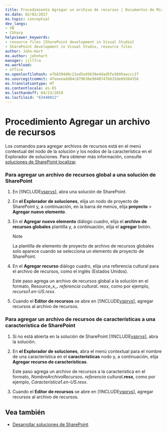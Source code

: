 ```yaml
---
title: Procedimiento Agregar un archivo de recursos | Documentos de Microsoft
ms.date: 02/02/2017
ms.topic: conceptual
dev_langs:
- VB
- CSharp
helpviewer_keywords:
- resource files [SharePoint development in Visual Studio]
- SharePoint development in Visual Studio, resource files
author: John-Hart
ms.author: johnhart
manager: jillfra
ms.workload:
- office
ms.openlocfilehash: e7b8394d0c21ed5a45639e4dad5fe3695aaccc27
ms.sourcegitcommit: 47eeeeadd84c879636e9d48747b615de69384356
ms.translationtype: HT
ms.contentlocale: es-ES
ms.lasthandoff: 04/23/2019
ms.locfileid: "63440012"
---
```

# <a name="how-to-add-a-resource-file"></a>Procedimiento Agregar un archivo de recursos
  Los comandos para agregar archivos de recursos está en el menú contextual del nodo de la solución y los nodos de la característica en el Explorador de soluciones. Para obtener más información, consulte [soluciones de SharePoint localizar](../sharepoint/localizing-sharepoint-solutions.md).

### <a name="to-add-a-global-resource-file-to-a-sharepoint-solution"></a>Para agregar un archivo de recursos global a una solución de SharePoint

1. En [!INCLUDE[vsprvs](../sharepoint/includes/vsprvs-md.md)], abra una solución de SharePoint.

2. En **el Explorador de soluciones**, elija un nodo de proyecto de SharePoint y, a continuación, en la barra de menús, elija **proyecto** > **Agregar nuevo elemento**.

3. En el **Agregar nuevo elemento** diálogo cuadro, elija el **archivo de recursos globales** plantilla y, a continuación, elija el **agregar** botón.

   > [!NOTE]
   > La plantilla de elemento de proyecto de archivo de recursos globales solo aparece cuando se selecciona un elemento de proyecto de SharePoint.

4. En el **Agregar recurso** diálogo cuadro, elija una referencia cultural para el archivo de recursos, como el inglés (Estados Unidos).

    Este paso agrega un archivo de recursos global a la solución en el formato, Resource_x_**.** <em>referencia cultural</em><strong>.</strong> resx, como por ejemplo, *recurso1.en-US.resx*.

5. Cuando el **Editor de recursos** se abre en [!INCLUDE[vsprvs](../sharepoint/includes/vsprvs-md.md)], agregar recursos al archivo de recursos.

### <a name="to-add-a-feature-resource-file-to-a-sharepoint-feature"></a>Para agregar un archivo de recursos de características a una característica de SharePoint

1. Si no está abierta en la solución de SharePoint [!INCLUDE[vsprvs](../sharepoint/includes/vsprvs-md.md)], abra la solución.

2. En **el Explorador de soluciones**, abra el menú contextual para el nombre de una característica en el **características** nodo y, a continuación, elija **Agregar recurso de características**.

     Este paso agrega un archivo de recursos a la característica en el formato, _NombreArchivoRecursos_**.** _referencia cultural_**.resx**, como por ejemplo, *Característica1.en-US.resx*.

3. Cuando el **Editor de recursos** se abre en [!INCLUDE[vsprvs](../sharepoint/includes/vsprvs-md.md)], agregar recursos al archivo de recursos.

## <a name="see-also"></a>Vea también
- [Desarrollar soluciones de SharePoint](../sharepoint/developing-sharepoint-solutions.md)
